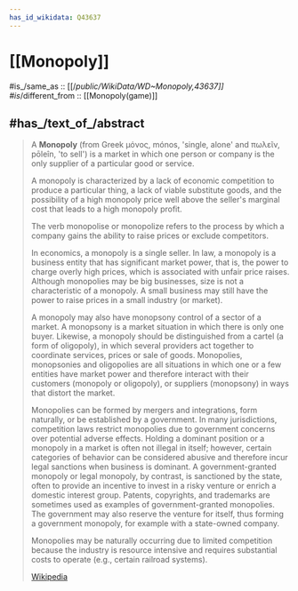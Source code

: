 ```yaml
---
has_id_wikidata: Q43637
---
```


# [[Monopoly]] 

#is_/same_as :: [[/_public/WikiData/WD~Monopoly,43637]] 
#is_/different_from :: [[Monopoly(game)]] 


## #has_/text_of_/abstract 

> A **Monopoly** (from Greek μόνος, mónos, 'single, alone' and πωλεῖν, pōleîn, 'to sell') 
> is a market in which one person or company is the only supplier of a particular good or service. 
> 
> A monopoly is characterized by a lack of economic competition to produce a particular thing, 
> a lack of viable substitute goods, and the possibility of a high monopoly price 
> well above the seller's marginal cost that leads to a high monopoly profit. 
> 
> The verb monopolise or monopolize refers to the process by which 
> a company gains the ability to raise prices or exclude competitors. 
> 
> In economics, a monopoly is a single seller. In law, a monopoly is a business entity that has significant market power, that is, the power to charge overly high prices, which is associated with unfair price raises. Although monopolies may be big businesses, size is not a characteristic of a monopoly. A small business may still have the power to raise prices in a small industry (or market).
>
> A monopoly may also have monopsony control of a sector of a market. A monopsony is a market situation in which there is only one buyer. Likewise, a monopoly should be distinguished from a cartel (a form of oligopoly), in which several providers act together to coordinate services, prices or sale of goods. Monopolies, monopsonies and oligopolies are all situations in which one or a few entities have market power and therefore interact with their customers (monopoly or oligopoly), or suppliers (monopsony) in ways that distort the market.
>
> Monopolies can be formed by mergers and integrations, form naturally, or be established by a government. In many jurisdictions, competition laws restrict monopolies due to government concerns over potential adverse effects. Holding a dominant position or a monopoly in a market is often not illegal in itself; however, certain categories of behavior can be considered abusive and therefore incur legal sanctions when business is dominant. A government-granted monopoly or legal monopoly, by contrast, is sanctioned by the state, often to provide an incentive to invest in a risky venture or enrich a domestic interest group. Patents, copyrights, and trademarks are sometimes used as examples of government-granted monopolies. The government may also reserve the venture for itself, thus forming a government monopoly, for example with a state-owned company.
>
> Monopolies may be naturally occurring due to limited competition because the industry is resource intensive and requires substantial costs to operate (e.g., certain railroad systems).
>
> [Wikipedia](https://en.wikipedia.org/wiki/Monopoly) 




